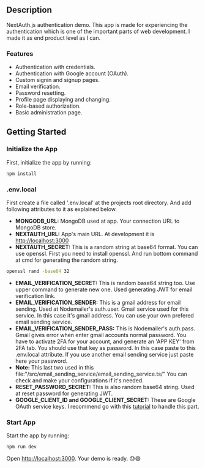 ## Description
NextAuth.js authentication demo.
This app is made for experiencing the authentication which is one of the important parts of web development. I made it as end product level as I can.

### Features
- Authentication with credentials.
- Authentication with Google account (OAuth).
- Custom signin and signup pages.
- Email verification.
- Password resetting.
- Profile page displaying and changing.
- Role-based authorization.
- Basic administration page.

## Getting Started  

### Initialize the App
First, initialize the app by running:
```bash
npm install
```
### .env.local 
  First create a file called '.env.local' at the projects root directory. And add following attributes to it as explained below.
- **MONGODB_URL:** MongoDB used at app. Your connection URL to MongoDB store.
- **NEXTAUTH_URL:** App's main URL. At development it is [http://localhost:3000](http://localhost:3000)
- **NEXTAUTH_SECRET:** This is a random string at base64 format. You can use openssl. First you need to install openssl. And run bottom command at cmd for generating the random string.
```bash
openssl rand -base64 32
```
- **EMAIL_VERIFICATION_SECRET:** This is random base64 string too. Use upper command to generate new one. Used generating JWT for email verification link.
- **EMAIL_VERIFICATION_SENDER:** This is a gmail address for email sending. Used at Nodemailer's auth.user. Gmail service used for this service. In this case it's gmail address. You can use your own prefered email sending service.
- **EMAIL_VERIFICATION_SENDER_PASS:** This is Nodemailer's auth.pass. Gmail gives error when enter gmail accounts normal password. You have to activate 2FA for your account, and generate an 'APP KEY' from 2FA tab. You should use that key as password. In this case paste to this .env.local attribute. If you use another email sending service just paste here your password.
- **Note:** This last two used in this file:"/src/email_sending_service/email_sending_service.ts/" You can check and make your configurations if it's needed.
- **RESET_PASSWORD_SECRET:** This is also random base64 string. Used at reset password for generating JWT.
- **GOOGLE_CLIENT_ID and GOOGLE_CLIENT_SECRET:** These are Google OAuth service keys. I recommend go with this [tutorial](https://youtu.be/A53T9_V8aFk?t=203) to handle this part.

### Start App 
Start the app by running:
```bash
npm run dev
```
Open [http://localhost:3000](http://localhost:3000).
Your demo is ready. 😓😄

